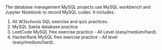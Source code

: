 The database management MySQL projects use MySQL workbench and Jupyter Notebook to record MySQL codes.
It includes:
1. All W3schools SQL exercise and quiz practices.
2. MySQL Sakila database practice.
3. LeetCode MySQL free exercise practice - All Level (easy/medium/hard).
4. HackerRank MySQL free exercise practice - All level (easy/medium/hard).
